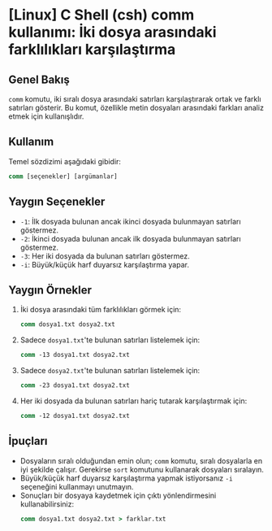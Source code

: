 # [Linux] C Shell (csh) comm kullanımı: İki dosya arasındaki farklılıkları karşılaştırma

## Genel Bakış
`comm` komutu, iki sıralı dosya arasındaki satırları karşılaştırarak ortak ve farklı satırları gösterir. Bu komut, özellikle metin dosyaları arasındaki farkları analiz etmek için kullanışlıdır.

## Kullanım
Temel sözdizimi aşağıdaki gibidir:
```csh
comm [seçenekler] [argümanlar]
```

## Yaygın Seçenekler
- `-1`: İlk dosyada bulunan ancak ikinci dosyada bulunmayan satırları göstermez.
- `-2`: İkinci dosyada bulunan ancak ilk dosyada bulunmayan satırları göstermez.
- `-3`: Her iki dosyada da bulunan satırları göstermez.
- `-i`: Büyük/küçük harf duyarsız karşılaştırma yapar.

## Yaygın Örnekler
1. İki dosya arasındaki tüm farklılıkları görmek için:
   ```csh
   comm dosya1.txt dosya2.txt
   ```

2. Sadece `dosya1.txt`'te bulunan satırları listelemek için:
   ```csh
   comm -13 dosya1.txt dosya2.txt
   ```

3. Sadece `dosya2.txt`'te bulunan satırları listelemek için:
   ```csh
   comm -23 dosya1.txt dosya2.txt
   ```

4. Her iki dosyada da bulunan satırları hariç tutarak karşılaştırmak için:
   ```csh
   comm -12 dosya1.txt dosya2.txt
   ```

## İpuçları
- Dosyaların sıralı olduğundan emin olun; `comm` komutu, sıralı dosyalarla en iyi şekilde çalışır. Gerekirse `sort` komutunu kullanarak dosyaları sıralayın.
- Büyük/küçük harf duyarsız karşılaştırma yapmak istiyorsanız `-i` seçeneğini kullanmayı unutmayın.
- Sonuçları bir dosyaya kaydetmek için çıktı yönlendirmesini kullanabilirsiniz:
  ```csh
  comm dosya1.txt dosya2.txt > farklar.txt
  ```